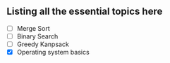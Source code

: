 ## Listing all the essential topics here
- [ ] Merge Sort
- [ ] Binary Search
- [ ] Greedy Kanpsack
- [x] Operating system basics

